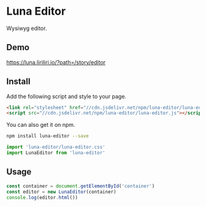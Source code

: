# Luna Editor

Wysiwyg editor.

## Demo

https://luna.liriliri.io/?path=/story/editor

## Install

Add the following script and style to your page.

```html
<link rel="stylesheet" href="//cdn.jsdelivr.net/npm/luna-editor/luna-editor.css" />
<script src="//cdn.jsdelivr.net/npm/luna-editor/luna-editor.js"></script>
```

You can also get it on npm.

```bash
npm install luna-editor --save
```

```javascript
import 'luna-editor/luna-editor.css'
import LunaEditor from 'luna-editor'
```

## Usage

```javascript
const container = document.getElementById('container')
const editor = new LunaEditor(container)
console.log(editor.html())
```